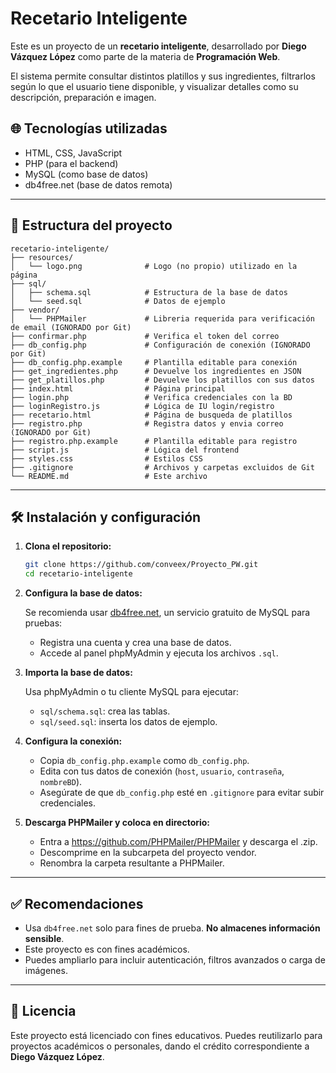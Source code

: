 # Recetario Inteligente

Este es un proyecto de un **recetario inteligente**, desarrollado por **Diego Vázquez López** como parte de la materia de **Programación Web**.

El sistema permite consultar distintos platillos y sus ingredientes, filtrarlos según lo que el usuario tiene disponible, y visualizar detalles como su descripción, preparación e imagen.

## 🌐 Tecnologías utilizadas

- HTML, CSS, JavaScript
- PHP (para el backend)
- MySQL (como base de datos)
- db4free.net (base de datos remota)

---

## 📂 Estructura del proyecto

```plaintext
recetario-inteligente/
├── resources/
│   └── logo.png              # Logo (no propio) utilizado en la página
├── sql/
│   ├── schema.sql            # Estructura de la base de datos
│   └── seed.sql              # Datos de ejemplo
├── vendor/
│   └── PHPMailer             # Libreria requerida para verificación de email (IGNORADO por Git)
├── confirmar.php             # Verifica el token del correo
├── db_config.php             # Configuración de conexión (IGNORADO por Git)
├── db_config.php.example     # Plantilla editable para conexión
├── get_ingredientes.php      # Devuelve los ingredientes en JSON
├── get_platillos.php         # Devuelve los platillos con sus datos
├── index.html                # Página principal
├── login.php                 # Verifica credenciales con la BD
├── loginRegistro.js          # Lógica de IU login/registro
├── recetario.html            # Página de busqueda de platillos
├── registro.php              # Registra datos y envia correo (IGNORADO por Git)
├── registro.php.example      # Plantilla editable para registro
├── script.js                 # Lógica del frontend
├── styles.css                # Estilos CSS
├── .gitignore                # Archivos y carpetas excluidos de Git
└── README.md                 # Este archivo
```

---

## 🛠️ Instalación y configuración

1. **Clona el repositorio:**

   ```bash
   git clone https://github.com/conveex/Proyecto_PW.git
   cd recetario-inteligente
   ```

2. **Configura la base de datos:**

   Se recomienda usar [db4free.net](https://www.db4free.net/), un servicio gratuito de MySQL para pruebas:

   - Registra una cuenta y crea una base de datos.
   - Accede al panel phpMyAdmin y ejecuta los archivos `.sql`.

3. **Importa la base de datos:**

   Usa phpMyAdmin o tu cliente MySQL para ejecutar:

   - `sql/schema.sql`: crea las tablas.
   - `sql/seed.sql`: inserta los datos de ejemplo.

4. **Configura la conexión:**

   - Copia `db_config.php.example` como `db_config.php`.
   - Edita con tus datos de conexión (`host`, `usuario`, `contraseña`, `nombreBD`).
   - Asegúrate de que `db_config.php` esté en `.gitignore` para evitar subir credenciales.

5. **Descarga PHPMailer y coloca en directorio:**

   - Entra a https://github.com/PHPMailer/PHPMailer y descarga el .zip.
   - Descomprime en la subcarpeta del proyecto vendor.
   - Renombra la carpeta resultante a PHPMailer.

---

## ✅ Recomendaciones

- Usa `db4free.net` solo para fines de prueba. **No almacenes información sensible**.
- Este proyecto es con fines académicos. 
- Puedes ampliarlo para incluir autenticación, filtros avanzados o carga de imágenes.

---

## 📄 Licencia

Este proyecto está licenciado con fines educativos. Puedes reutilizarlo para proyectos académicos o personales, dando el crédito correspondiente a **Diego Vázquez López**.

